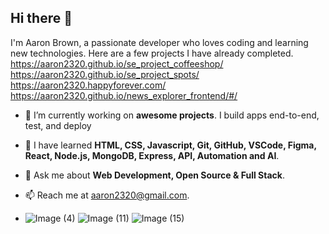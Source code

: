 ## Hi there 👋

I'm Aaron Brown, a passionate developer who loves coding and learning new technologies. Here are a few projects I have already completed. 
https://aaron2320.github.io/se_project_coffeeshop/        
https://aaron2320.github.io/se_project_spots/                
https://aaron2320.happyforever.com/               
https://aaron2320.github.io/news_explorer_frontend/#/
  
- 🔭 I’m currently working on **awesome projects**. I build apps end-to-end, test, and deploy
- 🌱 I have learned **HTML, CSS, Javascript, Git, GitHub, VSCode, Figma, React, Node.js, MongoDB, Express, API, Automation and AI**.
- 💬 Ask me about **Web Development, Open Source & Full Stack**.
- 📫 Reach me at [aaron2320@gmail.com](mailto:aaron2320@gmail.com).

- ![Image (4)](https://github.com/user-attachments/assets/f30c3d05-3880-4da2-8421-e64bc77844ec)
![Image (11)](https://github.com/user-attachments/assets/a1e7d15d-c2b5-4d4f-86b7-fb829769277a)
![Image (15)](https://github.com/user-attachments/assets/335ea36f-6941-49c5-977d-08cb861d0675)
